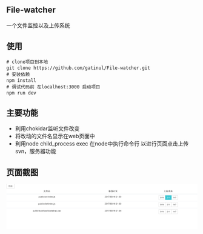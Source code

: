 ## File-watcher
一个文件监控以及上传系统
## 使用

```
# clone项目到本地
git clone https://github.com/gatinul/File-watcher.git
# 安装依赖
npm install 
# 调试代码前 在localhost:3000 启动项目
npm run dev
```
## 主要功能
- 利用chokidar监听文件改变
- 将改动的文件名显示在web页面中
- 利用node child_process exec 在node中执行命令行 以进行页面点击上传svn，服务器功能

## 页面截图

![图片](https://github.com/gatinul/File-watcher/raw/master/Screenshots/screen.png)
